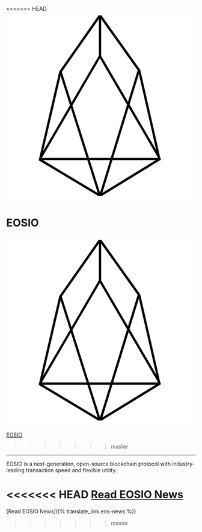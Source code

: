 
<<<<<<< HEAD
![EOSIO](/assets/block-production/eosio.png)

EOSIO
=======
[![EOSIO](/assets/block-production/eosio.png)](https://eos.io)

[EOSIO]((https://eos.io))
>>>>>>> master
---

EOSIO is a next-generation, open-source blockchain protocol with industry-leading transaction speed and flexible utility. 

<<<<<<< HEAD
[Read EOSIO News](https://eosdac.io/eos-news)
=======
[Read EOSIO News]({% translate_link eos-news %})
>>>>>>> master
